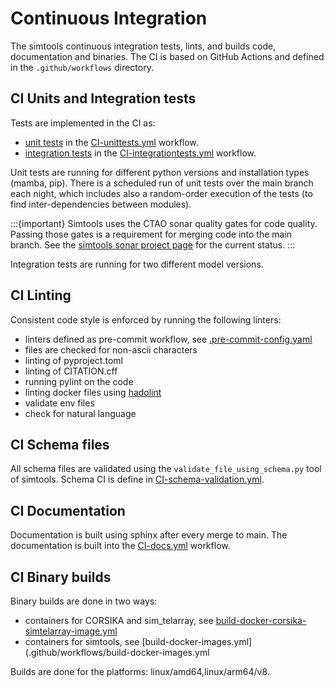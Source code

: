 # Continuous Integration

The simtools continuous integration tests, lints, and builds code, documentation and binaries. The CI is based on GitHub Actions and defined in the `.github/workflows` directory.

## CI Units and Integration tests

Tests are implemented in the CI as:

- [unit tests](testing.md#unit-tests) in the [CI-unittests.yml](.github/workflows/CI-unittests.yml) workflow.
- [integration tests](testing.md#integration-tests) in the [CI-integrationtests.yml](.github/workflows/CI-integrationtests.yml) workflow.

Unit tests are running for different python versions  and installation types (mamba, pip).
There is a scheduled run of unit tests over the main branch each night, which includes also a random-order execution of the tests (to find inter-dependencies between modules).

:::{important}
Simtools uses the CTAO sonar quality gates for code quality. Passing those gates is a requirement for merging code into the main branch.
See the [simtools sonar project page](https://sonar-cta-dpps.zeuthen.desy.de/dashboard?id=gammasim_simtools_AY_ssha9WiFxsX-2oy_w) for the current status.
:::

Integration tests are running for two different model versions.

## CI Linting

Consistent code style is enforced by running the following linters:

- linters defined as pre-commit workflow, see [.pre-commit-config.yaml](../.pre-commit-config.yaml)
- files are checked for non-ascii characters
- linting of pyproject.toml
- linting of CITATION.cff
- running pylint on the code
- linting docker files using [hadolint](https://github.com/hadolint/hadolint)
- validate env files
- check for natural language

## CI Schema files

All schema files are validated using the `validate_file_using_schema.py` tool of simtools.
Schema CI is define in [CI-schema-validation.yml](.github/workflows/CI-schema-validation.yml).

## CI Documentation

Documentation is built using sphinx after every merge to main.
The documentation is built into the [CI-docs.yml](.github/workflows/CI-docs.yml) workflow.

## CI Binary builds

Binary builds are done in two ways:

- containers for CORSIKA and sim_telarray, see [build-docker-corsika-simtelarray-image.yml](.github/workflows/build-docker-corsika-simtelarray-image.yml)
- containers for simtools, see [build-docker-images.yml](.github/workflows/build-docker-images.yml

Builds are done for the platforms: linux/amd64,linux/arm64/v8.

